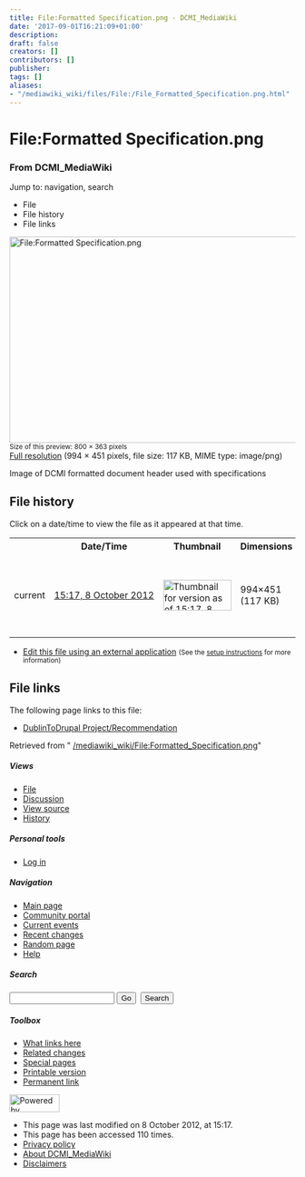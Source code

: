 ```yaml
---
title: File:Formatted Specification.png - DCMI_MediaWiki
date: '2017-09-01T16:21:09+01:00'
description: 
draft: false
creators: []
contributors: []
publisher: 
tags: []
aliases:
- "/mediawiki_wiki/files/File:/File_Formatted_Specification.png.html"
---
```


<a id="top"></a>
# File:Formatted Specification.png

### From DCMI\_MediaWiki

Jump to: navigation, search
<!-- start content -->
- File
- File history
- File links

 [<img alt="File:Formatted Specification.png" src="/images/f/f6/Formatted_Specification.png" width="800" height="363">](/mediawiki_wiki/files/Formatted_Specification.png)  
<small>Size of this preview: 800 × 363 pixels</small>  
 [Full resolution](/images/f/f6/Formatted_Specification.png)‎ (994 × 451 pixels, file size: 117 KB, MIME type: image/png)

Image of DCMI formatted document header used with specifications

<!-- 
NewPP limit report
Preprocessor node count: 1/1000000
Post-expand include size: 0/2097152 bytes
Template argument size: 0/2097152 bytes
Expensive parser function count: 0/100
-->
## File history

Click on a date/time to view the file as it appeared at that time.

<table class="wikitable filehistory">
  <tr>
    <td></td>
    <th>Date/Time</th>
    <th>Thumbnail</th>
    <th>Dimensions</th>
    <th>User</th>
    <th>Comment</th>
  </tr>
  <tr>
    <td>current</td>
    <td class="filehistory-selected" style="white-space: nowrap;"><a href="/mediawiki_wiki/files/Formatted_Specification.png">15:17, 8 October 2012</a></td>
    <td><a href="/images/f/f6/Formatted_Specification.png"><img alt="Thumbnail for version as of 15:17, 8 October 2012" src="/images/f/f6/Formatted_Specification.png" width="120" height="54"></a></td>
    <td>994×451 <span style="white-space: nowrap;">(117 KB)</span>
    </td>
    <td>
      <a href="/index.php?title=User:StuartSutton&amp;action=edit&amp;redlink=1" class="new mw-userlink" title="User:StuartSutton (page does not exist)">StuartSutton</a> <span style="white-space: nowrap;"> <span class="mw-usertoollinks">(<a href="/index.php?title=User_talk:StuartSutton&amp;action=edit&amp;redlink=1" class="new" title="User talk:StuartSutton (page does not exist)">Talk</a> | <a href="/index.php/Special:Contributions/StuartSutton" title="Special:Contributions/StuartSutton">contribs</a>)</span></span>
    </td>
    <td> <span class="comment">(Image of DCMI formatted document header used with specifications)</span>
    </td>
  </tr>
</table>

  

- [Edit this file using an external application](/index.php?title=File:Formatted_Specification.png&action=edit&externaledit=true&mode=file "File:Formatted Specification.png") <small>(See the <a href="http://www.mediawiki.org/wiki/Manual:External_editors" class="external text" rel="nofollow">setup instructions</a> for more information)</small>

## File links

The following page links to this file:

- [DublinToDrupal Project/Recommendation](/index.php/DublinToDrupal_Project/Recommendation "DublinToDrupal Project/Recommendation")

Retrieved from " [/mediawiki_wiki/File:Formatted\_Specification.png](/mediawiki_wiki/files/File:/File:Formatted_Specification.png.html)"

<!-- end content -->

##### Views

- [File](/mediawiki_wiki/files/File:/File:Formatted_Specification.png.html "View the file page [c]")
- [Discussion](/index.php?title=File_talk:Formatted_Specification.png&action=edit&redlink=1 "Discussion about the content page [t]")
- [View source](/index.php?title=File:Formatted_Specification.png&action=edit "This page is protected.
You can view its source [e]")
- [History](/index.php?title=File:Formatted_Specification.png&action=history "Past revisions of this page [h]")

##### Personal tools

- [Log in](/index.php?title=Special:UserLogin&returnto=File:Formatted_Specification.png "You are encouraged to log in; however, it is not mandatory [o]")

<script type="text/javascript"> if (window.isMSIE55) fixalpha(); </script>

##### Navigation

- [Main page](/index.php/Main_Page "Visit the main page [z]")
- [Community portal](/index.php/DCMI_MediaWiki:Community_portal "About the project, what you can do, where to find things")
- [Current events](/index.php/DCMI_MediaWiki:Current_events "Find background information on current events")
- [Recent changes](/index.php/Special:RecentChanges "The list of recent changes in the wiki [r]")
- [Random page](/index.php/Special:Random "Load a random page [x]")
- [Help](/index.php/Help:Contents "The place to find out")

##### <label for="searchInput">Search</label>

<form action="/index.php" id="searchform">
				<input type="hidden" name="title" value="Special:Search">
				<input id="searchInput" title="Search DCMI_MediaWiki" accesskey="f" type="search" name="search">
				<input type="submit" name="go" class="searchButton" id="searchGoButton" value="Go" title="Go to a page with this exact name if exists"> 
				<input type="submit" name="fulltext" class="searchButton" id="mw-searchButton" value="Search" title="Search the pages for this text">
			</form>

##### Toolbox

- [What links here](/index.php/Special:WhatLinksHere/File:Formatted_Specification.png "List of all wiki pages that link here [j]")
- [Related changes](/index.php/Special:RecentChangesLinked/File:Formatted_Specification.png "Recent changes in pages linked from this page [k]")
- [Special pages](/index.php/Special:SpecialPages "List of all special pages [q]")
- [Printable version](/index.php?title=File:Formatted_Specification.png&printable=yes "Printable version of this page [p]")
- [Permanent link](/index.php?title=File:Formatted_Specification.png&oldid=4039 "Permanent link to this revision of the page")

<!-- end of the left (by default at least) column -->

 [<img src="/skins/common/images/poweredby_mediawiki_88x31.png" height="31" width="88" alt="Powered by MediaWiki">](http://www.mediawiki.org/)

- This page was last modified on 8 October 2012, at 15:17.
- This page has been accessed 110 times.
- [Privacy policy](/index.php/DCMI_MediaWiki:Privacy_policy "DCMI MediaWiki:Privacy policy")
- [About DCMI\_MediaWiki](/index.php/DCMI_MediaWiki:About "DCMI MediaWiki:About")
- [Disclaimers](/index.php/DCMI_MediaWiki:General_disclaimer "DCMI MediaWiki:General disclaimer")

<script>if (window.runOnloadHook) runOnloadHook();</script><!-- Served in 0.509 secs. -->

